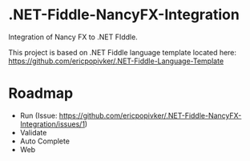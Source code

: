 .NET-Fiddle-NancyFX-Integration
===============================

Integration of Nancy FX to .NET FIddle.


This project is based on .NET Fiddle language template located here:
https://github.com/ericpopivker/.NET-Fiddle-Language-Template



Roadmap
=======

- Run (Issue: https://github.com/ericpopivker/.NET-Fiddle-NancyFX-Integration/issues/1)
- Validate
- Auto Complete
- Web
